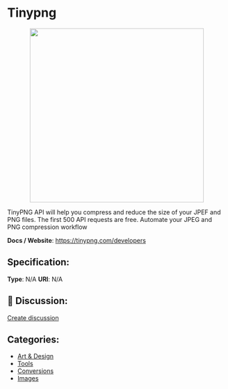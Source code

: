 # Tinypng
<p align="center">
    <img width="400" src="https://raw.githubusercontent.com/apis-list/apis-list/main/apis/tinypng/logo_256x256.png" />
</p>

TinyPNG API will help you compress and reduce the size of your JPEF and PNG files.  The first 500 API requests are free. Automate your JPEG and PNG compression workflow

**Docs / Website**: https://tinypng.com/developers

## Specification:
**Type**:  N/A 
**URI**:  N/A 

## 💬 Discussion:
[Create discussion](https://github.com/apis-list/apis-list/discussions/new)

## Categories:
- [Art & Design](https://github.com/apis-list/apis-list#art-and-design)
- [Tools](https://github.com/apis-list/apis-list#tools)
- [Conversions](https://github.com/apis-list/apis-list#conversions)
- [Images](https://github.com/apis-list/apis-list#images)



